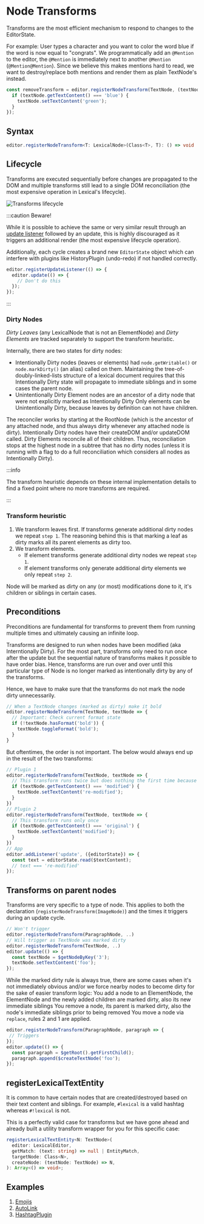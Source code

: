 

# Node Transforms

Transforms are the most efficient mechanism to respond to changes to the EditorState.

For example:
User types a character and you want to color the word blue if the word is now equal to "congrats".
We programmatically add an `@Mention` to the editor, the `@Mention` is immediately next to another `@Mention` (`@Mention@Mention`). Since we believe this makes mentions hard to read, we want to destroy/replace both mentions and render them as plain TextNode's instead.

```js
const removeTransform = editor.registerNodeTransform(TextNode, (textNode) => {
  if (textNode.getTextContent() === 'blue') {
    textNode.setTextContent('green');
  }
});
```

## Syntax

```typescript
editor.registerNodeTransform<T: LexicalNode>(Class<T>, T): () => void
```

## Lifecycle

Transforms are executed sequentially before changes are propagated to the DOM and multiple transforms still lead to a single DOM reconciliation (the most expensive operation in Lexical's lifecycle).

![Transforms lifecycle](/img/docs/transforms-lifecycle.svg)

:::caution Beware!

While it is possible to achieve the same or very similar result through an [update listener](/docs/concepts/listeners#registerupdatelistener) followed by an update, this is highly discouraged as it triggers an additional render (the most expensive lifecycle operation).

Additionally, each cycle creates a brand new `EditorState` object which can interfere with plugins like HistoryPlugin (undo-redo) if not handled correctly.

```js
editor.registerUpdateListener(() => {
  editor.update(() => {
    // Don't do this
  });
});
```

:::

### Dirty Nodes

*Dirty Leaves* (any LexicalNode that is not an ElementNode) and *Dirty Elements*
are tracked separately to support the transform heuristic.

Internally, there are two states for dirty nodes:
* Intentionally Dirty nodes (leaves or elements) had `node.getWritable()` or
  `node.markDirty()` (an alias) called on them. Maintaining the
  tree-of-doubly-linked-lists structure of a lexical document requires that
  this Intentionally Dirty state will propagate to immediate siblings and in
  some cases the parent node.
* Unintentionally Dirty Element nodes are an ancestor of a
  dirty node that were not explicitly marked as Intentionally Dirty
  Only elements can be Unintentionally Dirty, because
  leaves by definition can not have children.

The reconciler works by starting at the RootNode (which is the ancestor
of any attached node, and thus always dirty whenever any attached node
is dirty). Intentionally Dirty nodes have their createDOM and/or updateDOM
called. Dirty Elements reconcile all of their children. Thus, reconciliation
stops at the highest node in a subtree that has no dirty nodes (unless it
is running with a flag to do a full reconciliation which considers all
nodes as Intentionally Dirty).

:::info

The transform heuristic depends on these internal implementation details to
find a fixed point where no more transforms are required.

:::

### Transform heuristic

1. We transform leaves first. If transforms generate additional dirty nodes we repeat `step 1`. The reasoning behind this is that marking a leaf as dirty marks all its parent elements as dirty too.
2. We transform elements.
    - If element transforms generate additional dirty nodes we repeat `step 1`.
    - If element transforms only generate additional dirty elements we only repeat `step 2`.

Node will be marked as dirty on any (or most) modifications done to it, it's children or siblings in certain cases.

## Preconditions

Preconditions are fundamental for transforms to prevent them from running multiple times and ultimately causing an infinite loop.

Transforms are designed to run when nodes have been modified (aka Interntionally Dirty). For the most part, transforms only need to run once after the update but the sequential nature of transforms makes it possible to have order bias. Hence, transforms are run over and over until this particular type of Node is no longer marked as intentionally dirty by any of the transforms.

Hence, we have to make sure that the transforms do not mark the node dirty unnecessarily.

```js
// When a TextNode changes (marked as dirty) make it bold
editor.registerNodeTransform(TextNode, textNode => {
  // Important: Check current format state
  if (!textNode.hasFormat('bold')) {
    textNode.toggleFormat('bold');
  }
}
```

But oftentimes, the order is not important. The below would always end up in the result of the two transforms:

```js
// Plugin 1
editor.registerNodeTransform(TextNode, textNode => {
  // This transform runs twice but does nothing the first time because it doesn't meet the preconditions
  if (textNode.getTextContent() === 'modified') {
    textNode.setTextContent('re-modified');
  }
})
// Plugin 2
editor.registerNodeTransform(TextNode, textNode => {
  // This transform runs only once
  if (textNode.getTextContent() === 'original') {
    textNode.setTextContent('modified');
  }
})
// App
editor.addListener('update', ({editorState}) => {
  const text = editorState.read($textContent);
  // text === 're-modified'
});
```

## Transforms on parent nodes

Transforms are very specific to a type of node. This applies to both the declaration (`registerNodeTransform(ImageNode)`) and the times it triggers during an update cycle.

```js
// Won't trigger
editor.registerNodeTransform(ParagraphNode, ..)
// Will trigger as TextNode was marked dirty
editor.registerNodeTransform(TextNode, ..)
editor.update(() => {
  const textNode = $getNodeByKey('3');
  textNode.setTextContent('foo');
});
```

While the marked dirty rule is always true, there are some cases when it's not immediately obvious and/or we force nearby nodes to become dirty for the sake of easier transform logic:
You add a node to an ElementNode, the ElementNode and the newly added children are marked dirty, also its new immediate siblings
You remove a node, its parent is marked dirty, also the node's immediate siblings prior to being removed
You move a node via `replace`, rules 2 and 1 are applied.

```js
editor.registerNodeTransform(ParagraphNode, paragraph => {
 // Triggers
});
editor.update(() => {
  const paragraph = $getRoot().getFirstChild();
  paragraph.append($createTextNode('foo');
});
```

## registerLexicalTextEntity

It is common to have certain nodes that are created/destroyed based on their text content and siblings. For example, `#lexical` is a valid hashtag whereas `#!lexical` is not.

This is a perfectly valid case for transforms but we have gone ahead and already built a utility transform wrapper for you for this specific case:

```typescript
registerLexicalTextEntity<N: TextNode>(
  editor: LexicalEditor,
  getMatch: (text: string) => null | EntityMatch,
  targetNode: Class<N>,
  createNode: (textNode: TextNode) => N,
): Array<() => void>;
```

## Examples

1. [Emojis](https://github.com/facebook/lexical/blob/main/packages/lexical-playground/src/plugins/EmojisPlugin/index.ts)
2. [AutoLink](https://github.com/facebook/lexical/blob/main/packages/lexical-playground/src/plugins/AutoLinkPlugin/index.tsx)
3. [HashtagPlugin](https://github.com/facebook/lexical/blob/main/packages/lexical-react/src/LexicalHashtagPlugin.ts)
